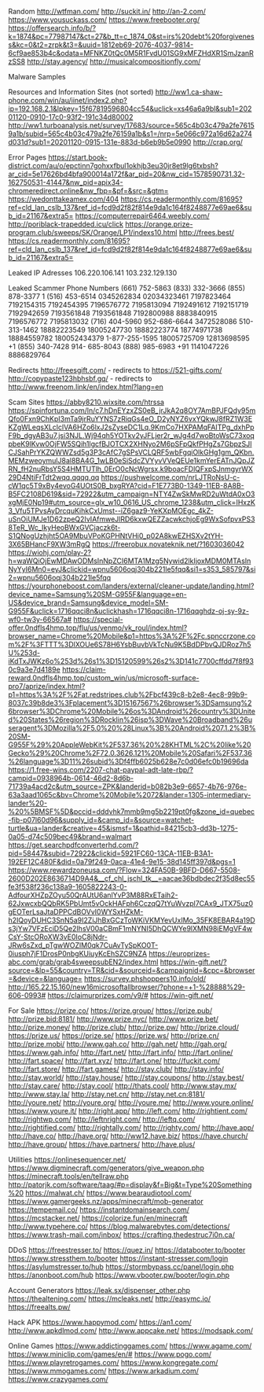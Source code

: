 Random
http://wtfman.com/
http://suckit.in/
http://an-2.com/
https://www.yousuckass.com/
https://www.freebooter.org/
https://offersearch.info/b/?k=1874&pc=77987147&ct=27&b_tt=c_1874_0&st=irs%20debt%20forgiveness&kc=0&t2=zrpk&t3=&uuid=1812eb69-2076-4037-9814-6cf9ae853b4c&odata=MFNKZ0tQc0M5R1FvdU01SG9xMFZHdXR1SmJzanRzSS8
http://stay.agency/
http://musicalcompositionfly.com/

Malware Samples


Resources and Information Sites (not sorted)
http://ww1.ca-shaw-phone.com/win/au/iinet/index2.php?ip=192.168.2.1&lpkey=15f67819596804cc54&uclick=xs46a6a9bl&sub1=20201120-0910-17c0-93f2-191c34d80002
http://ww1.turboanalysis.net/survey/17683/source=565c4b03c479a2fe76159a1b/subid=565c4b03c479a2fe76159a1b&s1=/nrp=5e066c972a16d62a274d031d?sub1=20201120-0915-131e-883d-b6eb9b5e0990 
http://crap.org/


Error Pages
https://start.book-district.com/au/o/epctinn7gohxxfbul1okhjb3eu30jr8et9lg6txbsh?ar_cid=5e17626bd4bfa900014a172f&ar_pid=20&nw_cid=1578590731.32-162750531-41447&nw_pid=apix34-chromeredirect.online&nw_fbp=&pf=&src=&gtm=
https://wedonttakeamex.com/404
https://cs.readermonthly.com/81695?ref=cld_lan_cslb_137&ref_id=fcd9d2f82f814e9da1c164f8248877e69ae6&sub_id=21167&extra5=
https://computerrepair6464.weebly.com/
http://poriblack-trapedded.icu/click
https://orange.prize-program.club/sweeps/SK/Orange/LP1/indexs10.html
http://frees.best/
https://cs.readermonthly.com/81695?ref=cld_lan_cslb_137&ref_id=fcd9d2f82f814e9da1c164f8248877e69ae6&sub_id=21167&extra5=

Leaked IP Adresses
106.220.106.141
103.232.129.130


Leaked Scammer Phone Numbers
(661) 752-5863‬
(833) 332-3666 
(855) 878-3377
1 (516) 453-6514
0345262834
02034323461
7197823464
7192154315
7192454395
7196576772
7195813094
7192491612
7192151719
7192942659
7193561848
7193561848
7192800988
8883840915
7196576772
7195813032
(716) 404-5960
952-686-6644
3472528086
510-313-1462
18882223549
18005247730
18882223774
18774971738
18884559782
180052434379
1-877-255-1595
18005725709
12813698595
+1 (855) 340-7428
914- 685-8043
(888) 985-6983‬
+91 1141047226
8886829764

Redirects
http://freesgift.com/ - redirects to https://521-gifts.com/
 http://copypaste123hbhsbf.gq/ - redirects to http://www.freenom.link/en/index.html?lang=en


Scam Sites
https://abby8210.wixsite.com/htrssa
https://spinfortuna.com/ln/c7.hDnEYzxZS0eB_jrJkA2q8OY7AmBPJFQdy95mQfo0Fxn9ChKpI3mTa9jrRuYYNS7zRiqGs4eO_D2yNYZ6vxYQkwJ8fRZ1W3EKZgWLeqsXLclclVA6HZo6lxJ2sZyseDC1Lq.9KmCo7HXPAMqFAITPg_dxhPpF9b_dgyAB3u7.jsi3NJL.Wj94qh5YOTkv2yJFLjer2r_wJg4d7woBtoWsC73xoqpbeK9lKvw0OjFW5SQih1lgcfBJOTCX2XHNyo2M6pSFpQkfPHgZs7GbpzSJICJSahPrYKZQWWZsd5g3P3cAfC7gSPsVCLQRF5wbFgqiOlkGHg1gm_QKbn.MEMzweoymulJ8al8BA4G_1wLB0eSiSdcZVYyvVVeQEUe1kmYerEATnJQpJZRN_fH2nuRbsY5S4HMTUTlh_0ErO0cNcWgrsx.k9boacFDlQFxpSJnmgyrWX29D4NtiFrTdt2wqq.qqqq.qq
https://pushwelcome.com/nrLJTRoNsU-c-cW1qc5T9xBy4evoG4UOtS0B_bxgRYA?cid=F1E773B0-1349-11EB-8A8B-B5FC2108D619&sid=72922&utm_campaign=NTY4ZwSkMwRD2uWtdA0xO3xgMjE0Np19#utm_source=glx_w10_0616_US_chrome_1238&utm_click=IHxzK3_Vfu5TPvsAyDrcquKihkCxUmst--iZ6gaz9-YeKXpMOEgc_4kZ-uSnOiUMJe1D62zpeQ2IvIAfmweJlRD6kxwQEZZacwkchjoEg9WxSofpvxPS38TeR_Wc_IkyHeoBWxGVCjaczk6t-S1QNogUzhjht5OA9MbuVPoKGPHNtVHi0_p02A8kwEZHSXv2tYH-3X65BHancF9XW3mRgQ
https://freerobux.novateknik.net/?1603036042
https://wiohj.com/play-2?h=waWQiOjEwMDAwODMsInNpZCI6MTA1Mzg5Nywid2lkIjoxMDM0MTAsInNyYyI6Mn0=eyJ&clickid=wpnu5606oqj304b221le5fqq&si1=s353_585797&si2=wpnu5606oqj304b221le5fqq
https://yourphoneboost.com/landers/external/cleaner-update/landing.html?device_name=Samsung%20SM-G955F&language=en-US&device_brand=Samsung&device_model=SM-G955F&uclick=1716qqci8n&uclickhash=1716qqci8n-1716qqghdz-oj-sy-9z-wf0-tw3y-66567a#
https://special-offer.0ndfls4hmp.top/flu/us/venmo/vk_roul/index.html?browser_name=Chrome%20Mobile&p1=https%3A%2F%2Fc.spnccrzone.com%2F%3FTTT%3DlXOUe6S78H6YsbBuvbVkTcNu9K5BdDPbvQJDRoz7h5U%253d-iKdTxJWKz6o%253d%26s1%3D15120599%26s2%3D141c7700cffdd7f8f930c9a3e7d4189e
https://claim-reward.0ndfls4hmp.top/custom_win/us/microsoft-surface-pro7/aprize/index.html?p1=https%3A%2F%2Fat.redstripes.club%2Fbcf439c8-b2e8-4ec8-99b9-8037c39b8de3%3Fplacement%3D15167567%26browser%3DSamsung%26browser%3DChrome%20Mobile%26os%3DAndroid%26country%3DUnited%20States%26region%3DRocklin%26isp%3DWave%20Broadband%26useragent%3DMozilla%2F5.0%20%28Linux%3B%20Android%207.1.2%3B%20SM-G955F%29%20AppleWebKit%2F537.36%20%28KHTML%2C%20like%20Gecko%29%20Chrome%2F72.0.3626.121%20Mobile%20Safari%2F537.36%26language%3D11%26subid%3Df4ffb6025b628e7c0d06efc0b19696da
https://1.free-wins.com/2207-chat-paypal-adt-late-rbp/?campid=0938964b-0614-46d2-8d6b-71739a4acd2c&utm_source=ZPK&landerid=b082b3e9-6657-4b76-976e-63a3aad1065c&bv=Chrome%20Mobile%2072&lander=1305-intermediary-lander%20-%20%5BMSF%5D&pccid=dddvhk7mmb9mg5b2219pt0fg&zone_id=quebec-fib-p07l60d96&supply_id=&camp_id=&source=watchet-turtle&ua=lander&creative=45&ismsf=1&pathid=84215cb3-dd3b-1275-0a05-d74c509bec49&brand=walmart
https://get.searchpdfconverterhd.com/?pid=58447&subid=72922&clickid=5921FC60-13CA-11EB-B3A1-192EF12C480F&did=0a79f249-0aca-41e4-9e15-38d145ff397d&pgs=1
https://www.rewardzoneusa.com/?Flow=324FA50B-9BFD-D667-5508-2600D202E8636714D9A4&__cf_chl_jschl_tk__=aacae36bdbdec2f35d8ec55fe3f538f236c138a9-1605822243-0-AdfourXHZpZOyu50QrAUtU6anlYvP3M88RxETaih2-62JxwcxbQQbRK5PbUmt5vOckHAFph6CczqQ7tYuWvzpl7CAx9_JTX75uz0gEOTerLsaJtaDPPCdBOVvI0WYSxHZkM-h2IQoyDUHC3SnN5a9I2ZiJhBxGCzToWKiVKMYevUxIMo_35FK8EBAR4a19Ds3jYw7VFzEciD5Qe2IhsV00aCBmF1mNYNI5DhQCWYe9lXMN98iEMgVF4wCsY-StcORoXW3vE0IoC8jNdr-JRw6sZxd_pTgwWOZlM0qk7CuAvTySpKO0T-0iusph7jF1DrosP0nbgKUiuyKcEhSZC9NZA
https://europrizes-abc.com/grab/grab4sweepsubEN2/index.html
https://win-gift.net/?source=&lp=55&country=TR&cid=&sourceid=&campaignid=&cpc=&browser=&device=&language=
https://survey.phshoppers10.info/old/
http://165.22.15.160/new16microsoftallbrowser/?phone=+1-%28888%29-606-0993#
https://claimurprizes.com/v9/#
https://win-gift.net/

For Sale
https://prize.co/
https://prize.group/
https://prize.pub/
http://prize.bid:8181/
http://www.prize.nyc/
http://www.prize.bet/
http://prize.money/
http://prize.club/
http://prize.pw/
http://prize.cloud/
https://prize.us/
https://prize.se/
https://prize.ws/
http://prize.cn/
http://prize.mobi/
http://www.gah.co/
http://gah.net/
http://gah.org/
https://www.gah.info/
http://fart.net/
http://fart.info/
http://fart.online/
http://fart.space/
http://fart.xyz/
http://fart.one/
http://fuckit.com/
http://fart.store/
http://fart.games/
http://stay.club/
http://stay.info/
http://stay.world/
http://stay.house/
http://stay.coupons/
http://stay.best/
http://stay.care/
http://stay.cool/
http://thats.cool/
http://www.stay.mx/
http://www.stay.la/
http://stay.net.cn/
http://stay.net.cn:8181/
http://youre.net/
http://youre.org/
http://youre.me/
http://www.youre.online/
https://www.youre.it/
http://right.app/
http://left.com/
http://rightient.com/
http://rightwp.com/
http://leftnright.com/
http://leftq.com/
http://rightified.com/
http://rightally.com/
http://righty.com/
http://have.app/
http://have.co/
http://have.org/
http://ww12.have.biz/
https://have.church/
http://have.group/
https://have.partners/
http://have.plus/


Utilities
https://onlinesequencer.net/
https://www.digminecraft.com/generators/give_weapon.php
https://minecraft.tools/en/tellraw.php
http://patorjk.com/software/taag/#p=display&f=Big&t=Type%20Something%20
https://malwat.ch/
https://www.bearaudiotool.com/
https://www.gamergeeks.nz/apps/minecraft/mob-generator
https://tempemail.co/
https://instantdomainsearch.com/
https://mcstacker.net/
https://colorize.fun/en/minecraft
http://www.typehere.co/
https://blog.malwarebytes.com/detections/
https://www.trash-mail.com/inbox/
https://crafting.thedestruc7i0n.ca/


DDoS
https://freestresser.to/
https://quez.in/
https://databooter.to/booter
https://www.stressthem.to/booter
https://instant-stresser.com/login
https://asylumstresser.to/hub
https://stormbypass.cc/panel/login.php
https://anonboot.com/hub
https://www.vbooter.pw/booter/login.php


Account Generators
https://leak.sx/dispenser_other.php
https://thealtening.com/
https://mcleaks.net/
http://easymc.io/
https://freealts.pw/


Hack APK
https://www.happymod.com/
https://an1.com/
http://www.apkdlmod.com/
http://www.appcake.net/
https://modsapk.com/


Online Games
https://www.addictinggames.com/
https://www.agame.com/
https://www.miniclip.com/games/en/#
https://www.pogo.com/
https://www.playretrogames.com/
https://www.kongregate.com/
https://www.mmogames.com/
https://www.arkadium.com/
https://www.crazygames.com/


